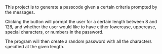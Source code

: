 This project is to generate a passcode given a certain criteria prompted by the messages.

Clicking the button will pormpt the user for a certain length between 8 and 128, and whether the user would like to have either lowercase, uppercase, special characters, or numbers in the password.

The program will then create a random password with all the characters specified at the given length.